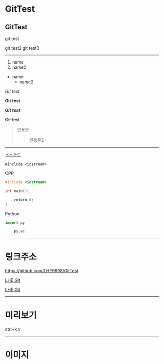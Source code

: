 # GitTest
## GitTest
git test

git test2
git test3

***

1. name
2. name2

- name
    - name2

*Git test*

**Git test**

***Git test***

~~Git test~~

> 인용문
>> 인용문2

***
소스코드

`#include <iostream>`

CPP
```cpp
#include <iostream>

int main(){

    return 0;
}
```

Python
```python
import py

    py.ac

```

***

# 링크주소

<https://github.com/LHE9898/GitTest>

[LHE Git](https://github.com/LHE9898/GitTest)

[LHE Git](https://github.com/LHE9898/GitTest, "깃헙")

***
# 미리보기
ctrl+k v
***
# 이미지

